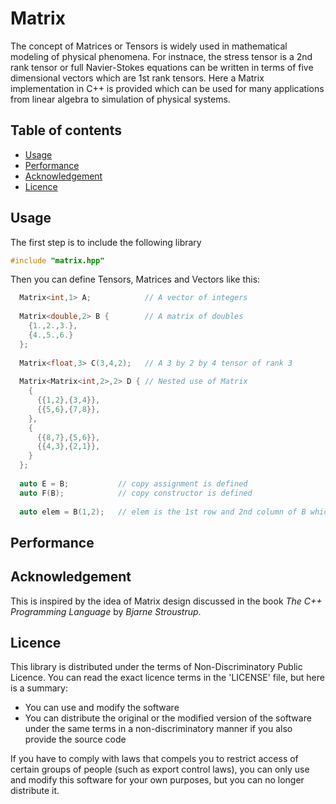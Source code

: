 Matrix
===============================================

The concept of Matrices or Tensors is widely used in mathematical modeling of physical phenomena. For instnace, the stress tensor is a 2nd rank tensor or full Navier-Stokes equations can be written in terms of five dimensional vectors which are 1st rank tensors. Here a Matrix implementation in C++ is provided which can be used for many applications from linear algebra to simulation of physical systems.


Table of contents
-----------------

- [Usage](#usage)
- [Performance](#performance)
- [Acknowledgement](#acknowledgement)
- [Licence](#licence)


Usage
-----

The first step is to include the following library

```C++
#include "matrix.hpp"
```

Then you can define Tensors, Matrices and Vectors like this:
```C++
  Matrix<int,1> A;            // A vector of integers
  
  Matrix<double,2> B {        // A matrix of doubles
    {1.,2.,3.},
    {4.,5.,6.}
  };
  
  Matrix<float,3> C(3,4,2);   // A 3 by 2 by 4 tensor of rank 3
  
  Matrix<Matrix<int,2>,2> D { // Nested use of Matrix
    {
      {{1,2},{3,4}},
      {{5,6},{7,8}},
    },
    {
      {{8,7},{5,6}},
      {{4,3},{2,1}},
    }
  };
  
  auto E = B;           // copy assignment is defined
  auto F(B);            // copy constructor is defined
  
  auto elem = B(1,2);   // elem is the 1st row and 2nd column of B which is 6.
```


Performance
-----------



Acknowledgement
---------------

This is inspired by the idea of Matrix design discussed in the book _The C++ Programming Language_ by _Bjarne Stroustrup_.


Licence
-------

This library is distributed under the terms of Non-Discriminatory Public Licence. You can read the exact licence terms in the 'LICENSE' file, but here is a summary:

- You can use and modify the software
- You can distribute the original or the modified version of the software under the same terms in a non-discriminatory manner if you also provide the source code

If you have to comply with laws that compels you to restrict access of certain groups of people (such as export control laws), you can only use and modify this software for your own purposes, but you can no longer distribute it.
